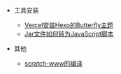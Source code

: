 
* 工具安装
  * [Vercel安装Hexo的Butterfly主题](posts/butterfly)
  * [Jar文件如何转为JavaScript脚本](posts/jartojs)
 
* 其他
  * [scratch-www的编译](posts/scratch-www)
